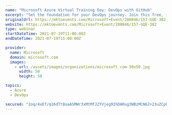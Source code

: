 ```yaml
---
name: "Microsoft Azure Virtual Training Day: DevOps with GitHub"
excerpt: "Set the foundation for your DevOps journey. Join this free, instructor-led, virtual training event designed for developers and IT professionals. Explore tools and processes to help your team communicate and collaborate more effectively. Learn how to implement DevOps concepts, manage the flow of work,"
originalUrl: https://mktoevents.com/Microsoft+Event/280846/157-GQE-382
website: https://mktoevents.com/Microsoft+Event/280846/157-GQE-382
type: webinar
startDateTime: 2021-07-19T11:00:00Z
endDateTime: 2021-07-19T15:00:00Z

provider:
  name: Microsoft
  domain: microsoft.com
  images:
    - url: /assets/images/organizations/microsoft.com-50x50.jpg
      width: 50
      height: 50

topics:
  - Azure
  - DevOps

secured: "2oq/4xEf/q16dTt8oaASMWr3xMtMfJ2YVjeg9IhDARug3WBzMCN62+23uZCpUbRdiw1nSIGIoHBmwIDPUhFVFyxGxvNqrAXrkYZ0djxc9t2BCDEjc0ylm1Q0m07ILTZBe1gS/GvW4FYg8FG2mSfIzZsrnUC1p99F9yB2uDycP0iOxdl5FQAaFTse8kcMT11HuIij6nlyn3RbntOjbQG/69O9gK059jlqUcood2RHlbx5ZDYfHueRf7BSB/enzU3NX69iHCmyFhmc4D17qFYYyMkT+IX9hBJ5BQCnqEpXtwZgW162YfcSocJs7MFIvgL8MofRPe4uE4uzww7pbh3a/401OPIjbhvD6rigv65puUw=;s26fxayLIOcxp/Bluoo/HA=="
---
```


